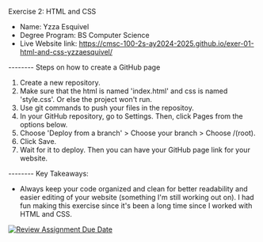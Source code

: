 Exercise 2: HTML and CSS

* Name: Yzza Esquivel
* Degree Program: BS Computer Science
* Live Website link: https://cmsc-100-2s-ay2024-2025.github.io/exer-01-html-and-css-yzzaesquivel/

-------- Steps on how to create a GitHub page
1. Create a new repository.
2. Make sure that the html is named 'index.html' and css is named 'style.css'. Or else the project won't run. 
3. Use git commands to push your files in the repositoy.
4. In your GitHub repository, go to Settings. Then, click Pages from the options below.
5. Choose 'Deploy from a branch' >  Choose your branch > Choose /(root).
6. Click Save.
7. Wait for it to deploy. Then you can have your GitHub page link for your website.


-------- Key Takeaways:
- Always keep your code organized and clean for better readability and easier editing of your website (something I'm still working out on). I had fun making this exercise since it's been a long time since I worked with HTML and CSS. 



[![Review Assignment Due Date](https://classroom.github.com/assets/deadline-readme-button-22041afd0340ce965d47ae6ef1cefeee28c7c493a6346c4f15d667ab976d596c.svg)](https://classroom.github.com/a/khVSkjrs)
